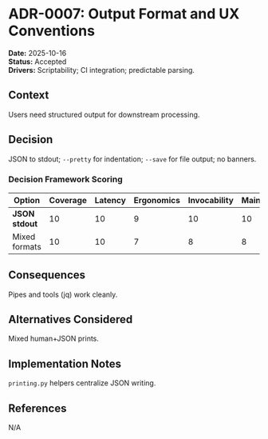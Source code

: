 # ADR-0007: Output Format and UX Conventions

**Date:** 2025-10-16  
**Status:** Accepted  
**Drivers:** Scriptability; CI integration; predictable parsing.

## Context

Users need structured output for downstream processing.

## Decision

JSON to stdout; `--pretty` for indentation; `--save` for file output; no banners.

### Decision Framework Scoring

| Option                | Coverage | Latency | Ergonomics | Invocability | Maintenance | Extensibility | Weighted |
|-----------------------|----------|---------|------------|--------------|-------------|---------------|----------|
| **JSON stdout**       | 10       | 10      | 9          | 10           | 10          | 9             | 9.75     |
| Mixed formats         | 10       | 10      | 7          | 8            | 8           | 8             | 8.70     |

## Consequences

Pipes and tools (jq) work cleanly.

## Alternatives Considered

Mixed human+JSON prints.

## Implementation Notes

`printing.py` helpers centralize JSON writing.

## References

N/A
